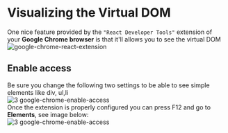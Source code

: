 # Visualizing the Virtual DOM
One nice feature provided by the `"React Developer Tools"` extension of your **Google Chrome browser** is that it'll allows you to see the virtual DOM</br>
![google-chrome-react-extension](https://github.com/danielurra/react/assets/51704179/bb9713bc-b024-4169-b52b-339a8c658e87)</br>
## Enable access
Be sure you change the following two settings to be able to see simple elements like div, ul,li</br>
![3 google-chrome-enable-access](https://github.com/danielurra/react/assets/51704179/6b082b83-1a4a-4370-b2c4-a8cba3eb7c38)</br>
Once the extension is properly configured you can press F12 and go to **Elements**, see image below:</br>
![3 google-chrome-enable-access](https://github.com/danielurra/react/assets/51704179/65d13b30-3ca6-4b1d-928c-a788085bb815)</br>
